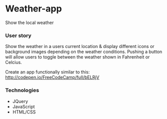 # Weather-app
Show the local weather

### User story
Show the weather in a users current location & display different icons or background images depending on the weather conditions.
Pushing a button will allow users to toggle between the weather shown in Fahrenheit or Celcius.

Create an app functionally similar to this: http://codepen.io/FreeCodeCamp/full/bELRjV

### Technologies
* JQuery
* JavaScript
* HTML/CSS
